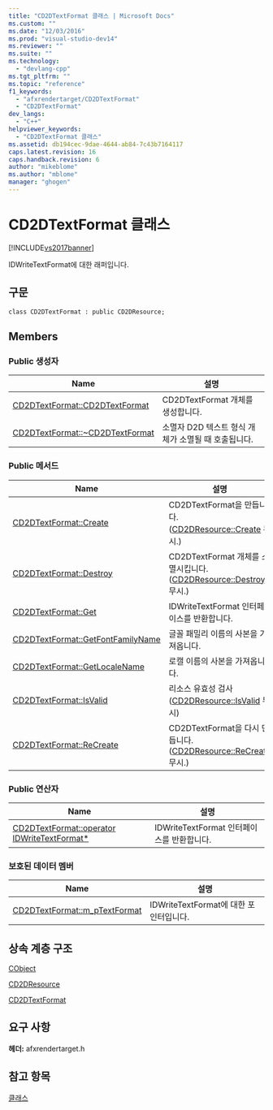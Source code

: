 ```yaml
---
title: "CD2DTextFormat 클래스 | Microsoft Docs"
ms.custom: ""
ms.date: "12/03/2016"
ms.prod: "visual-studio-dev14"
ms.reviewer: ""
ms.suite: ""
ms.technology: 
  - "devlang-cpp"
ms.tgt_pltfrm: ""
ms.topic: "reference"
f1_keywords: 
  - "afxrendertarget/CD2DTextFormat"
  - "CD2DTextFormat"
dev_langs: 
  - "C++"
helpviewer_keywords: 
  - "CD2DTextFormat 클래스"
ms.assetid: db194cec-9dae-4644-ab84-7c43b7164117
caps.latest.revision: 16
caps.handback.revision: 6
author: "mikeblome"
ms.author: "mblome"
manager: "ghogen"
---
```

# CD2DTextFormat 클래스
[!INCLUDE[vs2017banner](../../assembler/inline/includes/vs2017banner.md)]

IDWriteTextFormat에 대한 래퍼입니다.  
  
## 구문  
  
```  
class CD2DTextFormat : public CD2DResource;  
```  
  
## Members  
  
### Public 생성자  
  
|Name|설명|  
|----------|--------|  
|[CD2DTextFormat::CD2DTextFormat](../Topic/CD2DTextFormat::CD2DTextFormat.md)|CD2DTextFormat 개체를 생성합니다.|  
|[CD2DTextFormat::~CD2DTextFormat](../Topic/CD2DTextFormat::~CD2DTextFormat.md)|소멸자  D2D 텍스트 형식 개체가 소멸될 때 호출됩니다.|  
  
### Public 메서드  
  
|Name|설명|  
|----------|--------|  
|[CD2DTextFormat::Create](../Topic/CD2DTextFormat::Create.md)|CD2DTextFormat을 만듭니다.  \([CD2DResource::Create](../Topic/CD2DResource::Create.md) 무시.\)|  
|[CD2DTextFormat::Destroy](../Topic/CD2DTextFormat::Destroy.md)|CD2DTextFormat 개체를 소멸시킵니다.  \([CD2DResource::Destroy](../Topic/CD2DResource::Destroy.md) 무시.\)|  
|[CD2DTextFormat::Get](../Topic/CD2DTextFormat::Get.md)|IDWriteTextFormat 인터페이스를 반환합니다.|  
|[CD2DTextFormat::GetFontFamilyName](../Topic/CD2DTextFormat::GetFontFamilyName.md)|글꼴 패밀리 이름의 사본을 가져옵니다.|  
|[CD2DTextFormat::GetLocaleName](../Topic/CD2DTextFormat::GetLocaleName.md)|로캘 이름의 사본을 가져옵니다.|  
|[CD2DTextFormat::IsValid](../Topic/CD2DTextFormat::IsValid.md)|리소스 유효성 검사\([CD2DResource::IsValid](../Topic/CD2DResource::IsValid.md) 무시\)|  
|[CD2DTextFormat::ReCreate](../Topic/CD2DTextFormat::ReCreate.md)|CD2DTextFormat을 다시 만듭니다.  \([CD2DResource::ReCreate](../Topic/CD2DResource::ReCreate.md) 무시.\)|  
  
### Public 연산자  
  
|Name|설명|  
|----------|--------|  
|[CD2DTextFormat::operator IDWriteTextFormat\*](../Topic/CD2DTextFormat::operator%20IDWriteTextFormat*.md)|IDWriteTextFormat 인터페이스를 반환합니다.|  
  
### 보호된 데이터 멤버  
  
|Name|설명|  
|----------|--------|  
|[CD2DTextFormat::m\_pTextFormat](../Topic/CD2DTextFormat::m_pTextFormat.md)|IDWriteTextFormat에 대한 포인터입니다.|  
  
## 상속 계층 구조  
 [CObject](../../mfc/reference/cobject-class.md)  
  
 [CD2DResource](../../mfc/reference/cd2dresource-class.md)  
  
 [CD2DTextFormat](../../mfc/reference/cd2dtextformat-class.md)  
  
## 요구 사항  
 **헤더:** afxrendertarget.h  
  
## 참고 항목  
 [클래스](../../mfc/reference/mfc-classes.md)